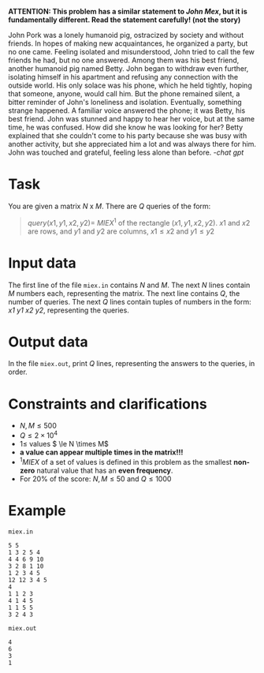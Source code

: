 
**ATTENTION: This problem has a similar statement to *John Mex*, but it is fundamentally different. Read the statement carefully! (not the story)**

John Pork was a lonely humanoid pig, ostracized by society and without friends. In hopes of making new acquaintances, he organized a party, but no one came. Feeling isolated and misunderstood, John tried to call the few friends he had, but no one answered. Among them was his best friend, another humanoid pig named Betty.
John began to withdraw even further, isolating himself in his apartment and refusing any connection with the outside world. His only solace was his phone, which he held tightly, hoping that someone, anyone, would call him.
But the phone remained silent, a bitter reminder of John's loneliness and isolation. Eventually, something strange happened. A familiar voice answered the phone; it was Betty, his best friend. John was stunned and happy to hear her voice, but at the same time, he was confused. How did she know he was looking for her?
Betty explained that she couldn't come to his party because she was busy with another activity, but she appreciated him a lot and was always there for him. John was touched and grateful, feeling less alone than before.
*-chat gpt*

# Task
You are given a matrix $N$ x $M$. 
There are $Q$ queries of the form:
> $query(x1, y1, x2, y2) =$  $MIEX^1$ of the rectangle $(x1, y1, x2, y2)$.
$x1$ and $x2$ are rows, and $y1$ and $y2$ are columns, $x1 \le x2$ and $y1 \le y2$

# Input data
The first line of the file `miex.in` contains $N$ and $M$.
The next $N$ lines contain $M$ numbers each, representing the matrix.
The next line contains $Q$, the number of queries.
The next $Q$ lines contain tuples of numbers in the form: *x1 y1 x2 y2*, representing the queries.

# Output data
In the file `miex.out`, print $Q$ lines, representing the answers to the queries, in order.

# Constraints and clarifications
* $N, M \le 500$
* $Q \le 2 \times 10^4$
* $1 \le$ values $ \le N \times M$ 
* **a value can appear multiple times in the matrix!!!**
* $^1MIEX$ of a set of values is defined in this problem as the smallest **non-zero** natural value that has an **even frequency**. 
* For $20\%$ of the score: $N, M \le 50$ and $Q \le 1000$

# Example
`miex.in`
```
5 5
1 3 2 5 4
4 4 6 9 10
3 2 8 1 10
1 2 3 4 5
12 12 3 4 5
4
1 1 2 3
4 1 4 5
1 1 5 5
3 2 4 3
```
`miex.out`
```
4
6
3
1
```

